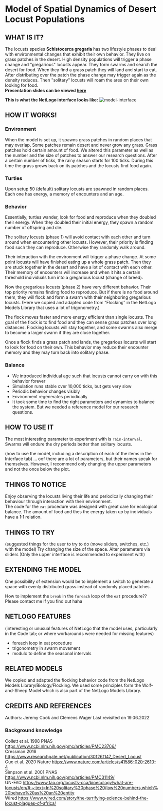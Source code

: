 # Model of Spatial Dynamics of Desert Locust Populations


## WHAT IS IT?

The locusts species __Schistocerca gregaria__ has two lifestyle phases to deal with environmental changes that exhibit their own behavior. They live on grass patches in the desert. High density populations will trigger a phase change and "gregarious" locusts appear. They form swarms and search the desert for food. When they find a grass patch they will land and start to eat. After distributing over the patch the phase change may trigger again as the density reduces. Then "solitary" locusts will roam the area on their own looking for food.   
**Presentation slides can be viewed [here](./slides.pdf)**

**This is what the NetLogo interface looks like:**
![model-interface](https://user-images.githubusercontent.com/75813930/178964935-748d6c29-81eb-499f-9ea8-d07f601078ca.png)

## HOW IT WORKS!

### Environment 
When the model is set up, it spawns grass patches in random places that may overlap. Some patches remain desert and never grow any grass. Grass patches hold certain amount of food. We altered this parameter as well as the number and the size of patches to answer our research questions. 
After a certain number of ticks, the rainy season starts for 100 ticks. During this time the grass grows back on its patches and the locusts find food again. 

### Turtles
Upon setup 50 (default) solitary locusts are spawned in random places. Each one has energy, a memory of encounters and an age. 

### Behavior
Essentially, turtles wander, look for food and reproduce when they doubled their energy. When they doubled their initial energy, they spawn a random number of offspring and die. 

The solitary locusts (phase 1) will avoid contact with each other and turn around when encountering other locusts. However, their priority is finding food such they can reproduce. Otherwise they randomly walk around. 

Their interaction with the environment will trigger a phase change. At some point locusts will have finished eating up a whole grass patch. Then they are stuck together in the desert and have a lot of contact with each other. Their memory of encounters will increase and when it hits a certain threshold individuals turn into a gregarious locust (change of breed).

Now the gregarious locusts (phase 2) have very different behavior. Their top priority remains finding food to reproduce. But if there is no food around them, they will flock and form a swarm with their neighboring gregarious locusts. (Here we copied and adapted code from “Flocking” in the NetLogo Models Library that uses a lot of trigonometry.) 

The flock moves faster and more energy efficient than single locusts. The goal of the flock is to find food and they can sense grass patches over long distances. Flocking locusts will stay together, and some swarms also merge to become a larger swarm if they are close together. 

Once a flock finds a grass patch and lands, the gregarious locusts will start to look for food on their own. This behavior may reduce their encounter memory and they may turn back into solitary phase. 

### Balance

- We introduced individual age such that locusts cannot carry on with this behavior forever
- Simulation runs stable over 10,000 ticks, but gets very slow
- Periodic behavior changes visibly 
- Environment regenerates periodically 
- It took some time to find the right parameters and dynamics to balance the system. But we needed a reference model for our research questions. 



## HOW TO USE IT

The most interesting parameter to experiment with is `rain-interval`. Swarms will endure the dry periods better than solitary locusts. 

(how to use the model, including a description of each of the items in the Interface tab)
... oof there are a lot of parameters, but their names speak for themselves. However, I recommend only changing the upper parameters and not the once below the plot. 



## THINGS TO NOTICE

Enjoy observing the locusts living their life and periodically changing their behaviour through interaction with their environment.  
The code for the `eat` procedure was designed with great care for ecological balance. The amount of food and thes the energy taken up by individuals have a 1:1 relation. 



## THINGS TO TRY

(suggested things for the user to try to do (move sliders, switches, etc.) with the model)
Try changing the size of the space.
Alter parameters via sliders (Only the upper interface is recommended to experiment with)


## EXTENDING THE MODEL

One possibility of extension would be to implement a switch to generate a space with evenly distributed grass instead of randomly placed patches.

How to implement the `break` in the `foreach` loop of the `eat` procedure?? Please contact me if you find out haha


## NETLOGO FEATURES

(interesting or unusual features of NetLogo that the model uses, particularly in the Code tab; or where workarounds were needed for missing features)
- foreach loop in eat procedure
- trigonometry in swarm movement 
- modulo to define the seasonal intervals



## RELATED MODELS

We copied and adapted the flocking behavior code from the NetLogo Models Library/Biology/Flocking.
We used some principles form the Wolf-and-Sheep Model which is also part of the NetLogo Models Library.



## CREDITS AND REFERENCES

Authors: Jeremy Cook and Clemens Wager
Last revisited on 19.06.2022    

### Background knowledge 

Collett et al. 1998 PNAS https://www.ncbi.nlm.nih.gov/pmc/articles/PMC23706/  
Cressman 2016 https://www.researchgate.net/publication/301261147_Desert_Locust  
Guo et al. 2020 Nature https://www.nature.com/articles/s41586-020-2610-4  
Simpson et al. 2001 PNAS https://www.ncbi.nlm.nih.gov/pmc/articles/PMC31149/  
UN-FAO https://www.fao.org/locusts-cca/bioecology/what-are-locusts/en/#:~:text=In%20solitary%20phase%20(low%20numbers,which%20behave%20as%20an%20entity  
Wired https://www.wired.com/story/the-terrifying-science-behind-the-locust-plagues-of-africa/  
